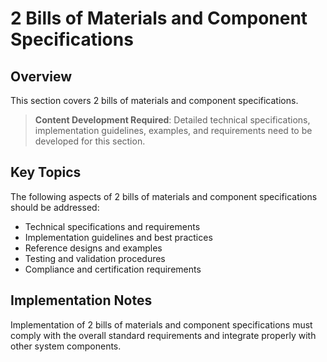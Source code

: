 # 2 Bills of Materials and Component Specifications

## Overview

This section covers 2 bills of materials and component specifications.

> **Content Development Required**: Detailed technical specifications, implementation guidelines, examples, and requirements need to be developed for this section.

## Key Topics

The following aspects of 2 bills of materials and component specifications should be addressed:

- Technical specifications and requirements
- Implementation guidelines and best practices
- Reference designs and examples
- Testing and validation procedures
- Compliance and certification requirements

## Implementation Notes

Implementation of 2 bills of materials and component specifications must comply with the overall standard requirements and integrate properly with other system components.

